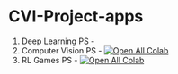 # CVI-Project-apps
1. Deep Learning PS - 
2. Computer Vision PS - [![Open All Colab](https://colab.research.google.com/assets/colab-badge.svg)](https://colab.research.google.com/github/shreyesss/CVI-Project-apps/blob/master/CV_PS_21_22.ipynb)
3. RL Games PS - [![Open All Colab](https://colab.research.google.com/assets/colab-badge.svg)](https://colab.research.google.com/drive/1RYnHRhmNwya-nhY9CEIvtLCvcqxvS6ZD#scrollTo=6NEcxwh0Ej7T)
